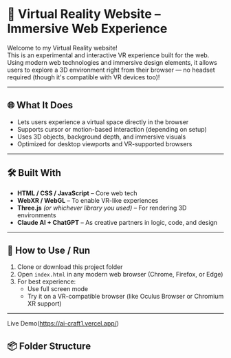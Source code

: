 # 🧠 Virtual Reality Website – Immersive Web Experience

Welcome to my Virtual Reality website!  
This is an experimental and interactive VR experience built for the web. Using modern web technologies and immersive design elements, it allows users to explore a 3D environment right from their browser — no headset required (though it's compatible with VR devices too)!

---

## 🌐 What It Does

- Lets users experience a virtual space directly in the browser
- Supports cursor or motion-based interaction (depending on setup)
- Uses 3D objects, background depth, and immersive visuals
- Optimized for desktop viewports and VR-supported browsers

---

## 🛠️ Built With

- **HTML / CSS / JavaScript** – Core web tech
- **WebXR / WebGL** – To enable VR-like experiences
- **Three.js** *(or whichever library you used)* – For rendering 3D environments
- **Claude AI + ChatGPT** – As creative partners in logic, code, and design

---

## 🚀 How to Use / Run

1. Clone or download this project folder
2. Open `index.html` in any modern web browser (Chrome, Firefox, or Edge)
3. For best experience:
   - Use full screen mode
   - Try it on a VR-compatible browser (like Oculus Browser or Chromium XR support)

---

Live Demo(https://ai-craft1.vercel.app/)

## 📦 Folder Structure

